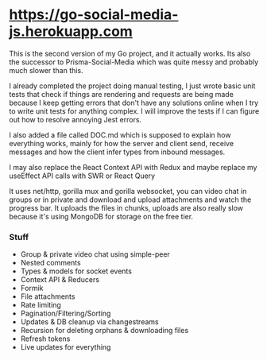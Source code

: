 # https://go-social-media-js.herokuapp.com

This is the second version of my Go project, and it actually works. Its also the successor to Prisma-Social-Media which was quite messy and probably much slower than this.

I already completed the project doing manual testing, I just wrote basic unit tests that check if things are rendering and requests are being made because I keep getting errors that don't have any solutions online when I try to write unit
tests for anything complex. I will improve the tests if I can figure out how to resolve annoying Jest errors.

I also added a file called DOC.md which is supposed to explain how everything works, mainly for how the server and client send, receive messages and how the client infer types from inbound messages.

I may also replace the React Context API with Redux and maybe replace my useEffect API calls with SWR or React Query

It uses net/http, gorilla mux and gorilla websocket, you can video chat in groups or in private and download and upload attachments and watch the progress bar. It uploads the files in chunks, uploads are also really slow because it's using MongoDB for storage on the free tier.

### Stuff

- Group & private video chat using simple-peer
- Nested comments
- Types & models for socket events
- Context API & Reducers
- Formik
- File attachments
- Rate limiting
- Pagination/Filtering/Sorting
- Updates & DB cleanup via changestreams
- Recursion for deleting orphans & downloading files
- Refresh tokens
- Live updates for everything
